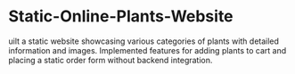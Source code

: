 # Static-Online-Plants-Website
uilt a static website showcasing various  categories of plants with detailed information and images. Implemented  features for adding plants to cart and placing a static order form without  backend integration.
